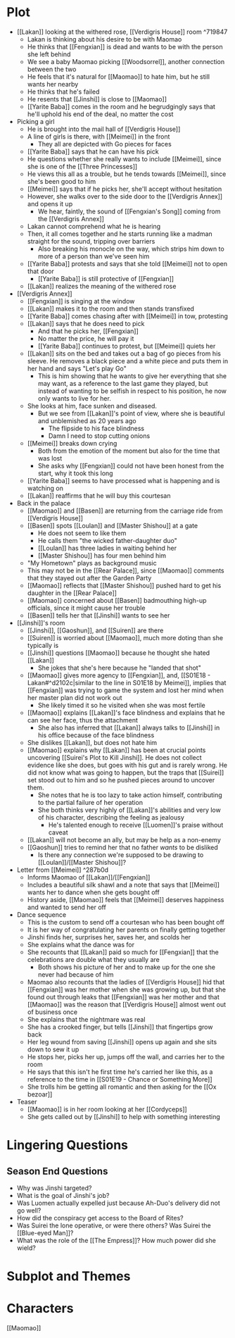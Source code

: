 # Plot
- [[Lakan]] looking at the withered rose, [[Verdigris House]] room ^719847
	- Lakan is thinking about his desire to be with Maomao
	- He thinks that [[Fengxian]] is dead and wants to be with the person she left behind
	- We see a baby Maomao picking [[Woodsorrel]], another connection between the two
	- He feels that it's natural for [[Maomao]] to hate him, but he still wants her nearby
	- He thinks that he's failed
	- He resents that [[Jinshi]] is close to [[Maomao]]
	- [[Yarite Baba]] comes in the room and he begrudgingly says that he'll uphold his end of the deal, no matter the cost
- Picking a girl
	- He is brought into the mail hall of [[Verdigris House]]
	- A line of girls is there, with [[Meimei]] in the front
		- They all are depicted with Go pieces for faces
	- [[Yarite Baba]] says that he can have his pick
	- He questions whether she really wants to include [[Meimei]], since she is one of the [[Three Princesses]]
	- He views this all as a trouble, but he tends towards [[Meimei]], since she's been good to him
	- [[Meimei]] says that if he picks her, she'll accept without hesitation
	- However, she walks over to the side door to the [[Verdigris Annex]] and opens it up
		- We hear, faintly, the sound of [[Fengxian's Song]] coming from the [[Verdigris Annex]]
	- Lakan cannot comprehend what he is hearing
	- Then, it all comes together and he starts running like a madman straight for the sound, tripping over barriers
		- Also breaking his monocle on the way, which strips him down to more of a person than we've seen him
	- [[Yarite Baba]] protests and says that she told [[Meimei]] not to open that door
		- [[Yarite Baba]] is still protective of [[Fengxian]]
	- [[Lakan]] realizes the meaning of the withered rose
- [[Verdigris Annex]]
	- [[Fengxian]] is singing at the window
	- [[Lakan]] makes it to the room and then stands transfixed
	- [[Yarite Baba]] comes chasing after with [[Meimei]] in tow, protesting
	- [[Lakan]] says that he does need to pick
		- And that he picks her, [[Fengxian]]
		- No matter the price, he will pay it
		- [[Yarite Baba]] continues to protest, but [[Meimei]] quiets her
	- [[Lakan]] sits on the bed and takes out a bag of go pieces from his sleeve. He removes a black piece and a white piece and puts them in her hand and says "Let's play Go"
		- This is him showing that he wants to give her everything that she may want, as a reference to the last game they played, but instead of wanting to be selfish in respect to his position, he now only wants to live for her.
	- She looks at him, face sunken and diseased.
		- But we see from [[Lakan]]'s point of view, where she is beautiful and unblemished as 20 years ago
			- The flipside to his face blindness
			- Damn I need to stop cutting onions
	- [[Meimei]] breaks down crying
		- Both from the emotion of the moment but also for the time that was lost
		- She asks why [[Fengxian]] could not have been honest from the start, why it took this long
	- [[Yarite Baba]] seems to have processed what is happening and is watching on
	- [[Lakan]] reaffirms that he will buy this courtesan
- Back in the palace
	- [[Maomao]] and [[Basen]] are returning from the carriage ride from [[Verdigris House]]
	- [[Basen]] spots [[Loulan]] and [[Master Shishou]] at a gate
		- He does not seem to like them
		- He calls them "the wicked father-daughter duo"
		- [[Loulan]] has three ladies in waiting behind her
		- [[Master Shishou]] has four men behind him
	- "My Hometown" plays as background music
	- This may not be in the [[Rear Palace]], since [[Maomao]] comments that they stayed out after the Garden Party
	- [[Maomao]] reflects that [[Master Shishou]] pushed hard to get his daughter in the [[Rear Palace]]
	- [[Maomao]] concerned about [[Basen]] badmouthing high-up officials, since it might cause her trouble
	- [[Basen]] tells her that [[Jinshi]] wants to see her
- [[Jinshi]]'s room
	- [[Jinshi]], [[Gaoshun]], and [[Suiren]] are there
	- [[Suiren]] is worried about [[Maomao]], much more doting than she typically is
	- [[Jinshi]] questions [[Maomao]] because he thought she hated [[Lakan]]
		- She jokes that she's here because he "landed that shot"
	- [[Maomao]] gives more agency to [[Fengxian]], and, [[S01E18 - Lakan#^d2102c|similar to the line in S01E18 by Meimei]], implies that [[Fengxian]] was trying to game the system and lost her mind when her master plan did not work out
		- She likely timed it so he visited when she was most fertile
	- [[Maomao]] explains [[Lakan]]'s face blindness and explains that he can see her face, thus the attachment
		- She also has inferred that [[Lakan]] always talks to [[Jinshi]] in his office because of the face blindness
	- She dislikes [[Lakan]], but does not hate him
	- [[Maomao]] explains why [[Lakan]] has been at crucial points uncovering [[Suirei's Plot to Kill Jinshi]]. He does not collect evidence like she does, but goes with his gut and is rarely wrong. He did not know what was going to happen, but the traps that [[Suirei]] set stood out to him and so he pushed pieces around to uncover them.
		- She notes that he is too lazy to take action himself, contributing to the partial failure of her operation
		- She both thinks very highly of [[Lakan]]'s abilities and very low of his character, describing the feeling as jealousy
			- He's talented enough to receive [[Luomen]]'s praise without caveat
	- [[Lakan]] will not become an ally, but may be help as a non-enemy
	- [[Gaoshun]] tries to remind her that no father *wants* to be disliked
		- Is there any connection we're supposed to be drawing to [[Loulan]]/[[Master Shishou]]?
- Letter from [[Meimei]] ^287b0d
	- Informs Maomao of [[Lakan]]/[[Fengxian]]
	- Includes a beautiful silk shawl and a note that says that [[Meimei]] wants her to dance when she gets bought off
	- History aside, [[Maomao]] feels that [[Meimei]] deserves happiness and wanted to send her off
- Dance sequence
	- This is the custom to send off a courtesan who has been bought off
	- It is her way of congratulating her parents on finally getting together
	- Jinshi finds her, surprises her, saves her, and scolds her
	- She explains what the dance was for
	- She recounts that [[Lakan]] paid so much for [[Fengxian]] that the celebrations are double what they usually are
		- Both shows his picture of her and to make up for the one she never had because of him
	- Maomao also recounts that the ladies of [[Verdigris House]] hid that [[Fengxian]] was her mother when she was growing up, but that she found out through leaks that [[Fengxian]] was her mother and that [[Maomao]] was the reason that [[Verdigris House]] almost went out of business once
	- She explains that the nightmare was real
	- She has a crooked finger, but tells [[Jinshi]] that fingertips grow back
	- Her leg wound from saving [[Jinshi]] opens up again and she sits down to sew it up
	- He stops her, picks her up, jumps off the wall, and carries her to the room
	- He says that this isn't he first time he's carried her like this, as a reference to the time in [[S01E19 - Chance or Something More]]
	- She trolls him be getting all romantic and then asking for the [[Ox bezoar]]
- Teaser
	- [[Maomao]] is in her room looking at her [[Cordyceps]]
	- She gets called out by [[Jinshi]] to help with something interesting
# Lingering Questions
## Season End Questions
- Why was Jinshi targeted?
- What is the goal of Jinshi's job?
- Was Luomen actually expelled just because Ah-Duo's delivery did not go well?
- How did the conspiracy get access to the Board of Rites?
- Was Suirei the lone operative, or were there others? Was Suirei the [[Blue-eyed Man]]?
- What was the role of the [[The Empress]]? How much power did she wield?
# Subplot and Themes
# Characters
[[Maomao]]
